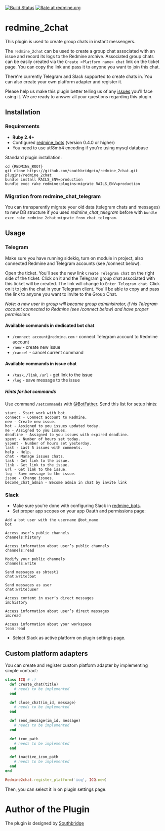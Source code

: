 [![Build Status](https://travis-ci.org/southbridgeio/redmine_2chat.svg?branch=master)](https://travis-ci.org/southbridgeio/redmine_2chat)
[![Rate at redmine.org](http://img.shields.io/badge/rate%20at-redmine.org-blue.svg?style=flat)](http://www.redmine.org/plugins/redmine_2chat)

# redmine_2chat

This plugin is used to create group chats in instant messengers.

The `redmine_2chat` can be used to create a group chat associated with an issue and record its logs to the Redmine archive. Associated group chats can be easily created via the `Create <Platform name> chat` link on the ticket page. You can copy the link and pass it to anyone you want to join this chat.

There're currently Telegram and Slack supported to create chats in. You can also create your own platform adapter and register it.

Please help us make this plugin better telling us of any [issues](https://github.com/southbridgeio/redmine_2сhat/issues) you'll face using it. We are ready to answer all your questions regarding this plugin.


## Installation

### Requirements

* **Ruby 2.4+**
* Configured [redmine_bots](https://github.com/centosadmin/redmine_bots) (version 0.4.0 or higher)
* You need to use utf8mb4 encoding if you're using mysql database

Standard plugin installation:

```
cd {REDMINE_ROOT}
git clone https://github.com/southbridgeio/redmine_2chat.git plugins/redmine_2chat
bundle install RAILS_ENV=production
bundle exec rake redmine:plugins:migrate RAILS_ENV=production
```

### Migration from redmine_chat_telegram

You can transparently migrate your old data (telegram chats and messages) to new DB structure if you used *redmine_chat_telegram* before with `bundle exec rake redmine_2chat:migrate_from_chat_telegram`.

## Usage

### Telegram
Make sure you have running sidekiq, turn on module in project, also connected Redmine and Telegram accounts (see /connect below).

Open the ticket. You'll see the new link `Create Telegram chat` on the right side of the ticket. Click on it and the Telegram group chat associated with this ticket will be created. The link will change to `Enter Telegram chat`. Click on it to join the chat in your Telegram client. You'll be able to copy and pass the link to anyone you want to invite to the Group Chat.

*Note: a new user in group will became group administrator, if his Telegram account connected to Redmine (see /connect below) and have proper permissions*

#### Available commands in dedicated bot chat

- `/connect account@redmine.com` - connect Telegram account to Redmine account
- `/new` - create new issue
- `/cancel` - cancel current command

#### Available commands in issue chat

- `/task`, `/link`, `/url` - get link to the issue
- `/log` - save message to the issue

##### Hints for bot commands

Use command `/setcommands` with [@BotFather](https://telegram.me/botfather). Send this list for setup hints:

```
start - Start work with bot.
connect - Connect account to Redmine.
new - Create new issue.
hot - Assigned to you issues updated today.
me - Assigned to you issues.
deadline - Assigned to you issues with expired deadline.
spent - Number of hours set today.
yspent - Number of hours set yesterday.
last - Last 5 issues with comments.
help - Help.
chat - Manage issues chats.
task - Get link to the issue.
link - Get link to the issue.
url - Get link to the issue.
log - Save message to the issue.
issue - Change issues.
become_chat_admin - Become admin in chat by invite link
```

### Slack

* Make sure you're done with configuring Slack in [redmine_bots](https://github.com/southbridgeio/redmine_bots).
* Set proper app scopes on your app Oauth and permissions page:

```
Add a bot user with the username @bot_name
bot 		

Access user’s public channels
channels:history 	

Access information about user’s public channels
channels:read 	

Modify your public channels
channels:write 		

Send messages as sbtest1
chat:write:bot 	

Send messages as user
chat:write:user	

Access content in user’s direct messages
im:history 	

Access information about user’s direct messages
im:read 	

Access information about your workspace
team:read
```

* Select Slack as active platform on plugin settings page.

## Custom platform adapters

You can create and register custom platform adapter by implementing simple contract:

```ruby
class ICQ # :)
  def create_chat(title)
    # needs to be implemented
  end

  def close_chat(im_id, message)
    # needs to be implemented
  end

  def send_message(im_id, message)
    # needs to be implemented
  end

  def icon_path
    # needs to be implemented
  end

  def inactive_icon_path
    # needs to be implemented
  end
end

Redmine2chat.register_platform('icq', ICQ.new)

````

Then, you can select it in on plugin settings page.

# Author of the Plugin

The plugin is designed by [Southbridge](https://southbridge.io)
